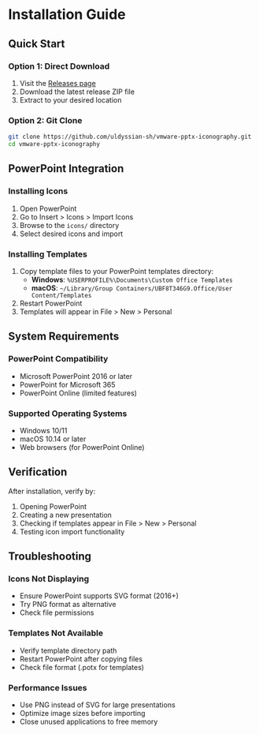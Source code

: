 # Installation Guide

## Quick Start

### Option 1: Direct Download
1. Visit the [Releases page](https://github.com/uldyssian-sh/vmware-pptx-iconography/releases)
2. Download the latest release ZIP file
3. Extract to your desired location

### Option 2: Git Clone
```bash
git clone https://github.com/uldyssian-sh/vmware-pptx-iconography.git
cd vmware-pptx-iconography
```

## PowerPoint Integration

### Installing Icons
1. Open PowerPoint
2. Go to Insert > Icons > Import Icons
3. Browse to the `icons/` directory
4. Select desired icons and import

### Installing Templates
1. Copy template files to your PowerPoint templates directory:
   - **Windows**: `%USERPROFILE%\Documents\Custom Office Templates`
   - **macOS**: `~/Library/Group Containers/UBF8T346G9.Office/User Content/Templates`
2. Restart PowerPoint
3. Templates will appear in File > New > Personal

## System Requirements

### PowerPoint Compatibility
- Microsoft PowerPoint 2016 or later
- PowerPoint for Microsoft 365
- PowerPoint Online (limited features)

### Supported Operating Systems
- Windows 10/11
- macOS 10.14 or later
- Web browsers (for PowerPoint Online)

## Verification

After installation, verify by:
1. Opening PowerPoint
2. Creating a new presentation
3. Checking if templates appear in File > New > Personal
4. Testing icon import functionality

## Troubleshooting

### Icons Not Displaying
- Ensure PowerPoint supports SVG format (2016+)
- Try PNG format as alternative
- Check file permissions

### Templates Not Available
- Verify template directory path
- Restart PowerPoint after copying files
- Check file format (.potx for templates)

### Performance Issues
- Use PNG instead of SVG for large presentations
- Optimize image sizes before importing
- Close unused applications to free memory